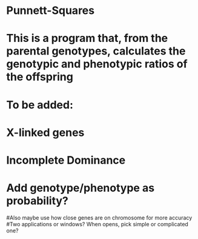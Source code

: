 # Punnett-Squares
# This is a program that, from the parental genotypes, calculates the genotypic and phenotypic ratios of the offspring

# To be added:
# X-linked genes
# Incomplete Dominance
# Add genotype/phenotype as probability?
  #Also maybe use how close genes are on chromosome for more accuracy
    #Two applications or windows? When opens, pick simple or complicated one?
